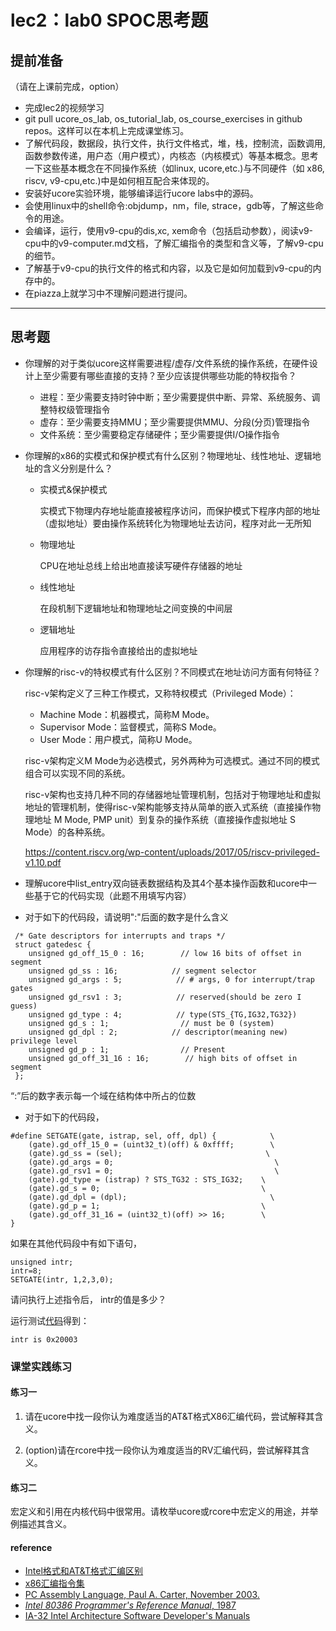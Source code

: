 # lec2：lab0 SPOC思考题

## **提前准备**
（请在上课前完成，option）

- 完成lec2的视频学习
- git pull ucore_os_lab, os_tutorial_lab, os_course_exercises  in github repos。这样可以在本机上完成课堂练习。
- 了解代码段，数据段，执行文件，执行文件格式，堆，栈，控制流，函数调用,函数参数传递，用户态（用户模式），内核态（内核模式）等基本概念。思考一下这些基本概念在不同操作系统（如linux, ucore,etc.)与不同硬件（如 x86, riscv, v9-cpu,etc.)中是如何相互配合来体现的。
- 安装好ucore实验环境，能够编译运行ucore labs中的源码。
- 会使用linux中的shell命令:objdump，nm，file, strace，gdb等，了解这些命令的用途。
- 会编译，运行，使用v9-cpu的dis,xc, xem命令（包括启动参数），阅读v9-cpu中的v9\-computer.md文档，了解汇编指令的类型和含义等，了解v9-cpu的细节。
- 了解基于v9-cpu的执行文件的格式和内容，以及它是如何加载到v9-cpu的内存中的。
- 在piazza上就学习中不理解问题进行提问。

---

## 思考题

- 你理解的对于类似ucore这样需要进程/虚存/文件系统的操作系统，在硬件设计上至少需要有哪些直接的支持？至少应该提供哪些功能的特权指令？

  - 进程：至少需要支持时钟中断；至少需要提供中断、异常、系统服务、调整特权级管理指令
  - 虚存：至少需要支持MMU；至少需要提供MMU、分段(分页)管理指令
  - 文件系统：至少需要稳定存储硬件；至少需要提供I/O操作指令

- 你理解的x86的实模式和保护模式有什么区别？物理地址、线性地址、逻辑地址的含义分别是什么？

  - 实模式&保护模式

    实模式下物理内存地址能直接被程序访问，而保护模式下程序内部的地址（虚拟地址）要由操作系统转化为物理地址去访问，程序对此一无所知

  - 物理地址

    CPU在地址总线上给出地直接读写硬件存储器的地址

  - 线性地址

    在段机制下逻辑地址和物理地址之间变换的中间层

  - 逻辑地址

    应用程序的访存指令直接给出的虚拟地址

- 你理解的risc-v的特权模式有什么区别？不同模式在地址访问方面有何特征？

  risc-v架构定义了三种工作模式，又称特权模式（Privileged Mode）：

  - Machine Mode：机器模式，简称M Mode。
  - Supervisor Mode：监督模式，简称S Mode。
  - User Mode：用户模式，简称U Mode。

  risc-v架构定义M Mode为必选模式，另外两种为可选模式。通过不同的模式组合可以实现不同的系统。

  risc-v架构也支持几种不同的存储器地址管理机制，包括对于物理地址和虚拟地址的管理机制，使得risc-v架构能够支持从简单的嵌入式系统（直接操作物理地址 M Mode, PMP unit）到复杂的操作系统（直接操作虚拟地址 S Mode）的各种系统。

  https://content.riscv.org/wp-content/uploads/2017/05/riscv-privileged-v1.10.pdf

- 理解ucore中list_entry双向链表数据结构及其4个基本操作函数和ucore中一些基于它的代码实现（此题不用填写内容）

- 对于如下的代码段，请说明":"后面的数字是什么含义
```
 /* Gate descriptors for interrupts and traps */
 struct gatedesc {
    unsigned gd_off_15_0 : 16;        // low 16 bits of offset in segment
    unsigned gd_ss : 16;            // segment selector
    unsigned gd_args : 5;            // # args, 0 for interrupt/trap gates
    unsigned gd_rsv1 : 3;            // reserved(should be zero I guess)
    unsigned gd_type : 4;            // type(STS_{TG,IG32,TG32})
    unsigned gd_s : 1;                // must be 0 (system)
    unsigned gd_dpl : 2;            // descriptor(meaning new) privilege level
    unsigned gd_p : 1;                // Present
    unsigned gd_off_31_16 : 16;        // high bits of offset in segment
 };
```
  “:”后的数字表示每一个域在结构体中所占的位数

- 对于如下的代码段，

```
#define SETGATE(gate, istrap, sel, off, dpl) {            \
    (gate).gd_off_15_0 = (uint32_t)(off) & 0xffff;        \
    (gate).gd_ss = (sel);                                \
    (gate).gd_args = 0;                                    \
    (gate).gd_rsv1 = 0;                                    \
    (gate).gd_type = (istrap) ? STS_TG32 : STS_IG32;    \
    (gate).gd_s = 0;                                    \
    (gate).gd_dpl = (dpl);                                \
    (gate).gd_p = 1;                                    \
    (gate).gd_off_31_16 = (uint32_t)(off) >> 16;        \
}
```
如果在其他代码段中有如下语句，
```
unsigned intr;
intr=8;
SETGATE(intr, 1,2,3,0);
```
请问执行上述指令后， intr的值是多少？

运行测试[代码](https://github.com/Numanor/os_tutorial_lab/blob/master/x86-32/userapp_related/lab0_ex3.c)得到：

```
intr is 0x20003
```

### 课堂实践练习

#### 练习一

1. 请在ucore中找一段你认为难度适当的AT&T格式X86汇编代码，尝试解释其含义。

2. (option)请在rcore中找一段你认为难度适当的RV汇编代码，尝试解释其含义。

#### 练习二

宏定义和引用在内核代码中很常用。请枚举ucore或rcore中宏定义的用途，并举例描述其含义。

#### reference

 - [Intel格式和AT&T格式汇编区别](http://www.cnblogs.com/hdk1993/p/4820353.html)
 - [x86汇编指令集  ](http://hiyyp1234.blog.163.com/blog/static/67786373200981811422948/)
 - [PC Assembly Language, Paul A. Carter, November 2003.](https://pdos.csail.mit.edu/6.828/2016/readings/pcasm-book.pdf)
 - [*Intel 80386 Programmer's Reference Manual*, 1987](https://pdos.csail.mit.edu/6.828/2016/readings/i386/toc.htm)
 - [IA-32 Intel Architecture Software Developer's Manuals](http://www.intel.com/content/www/us/en/processors/architectures-software-developer-manuals.html)
